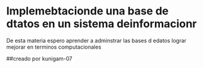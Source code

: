 # Implemebtacionde una base de dtatos en un sistema deinformacionr

De esta materia espero aprender a adminstrar las bases d edatos lograr mejorar en terminos computacionales


##creado por kunigam-07
